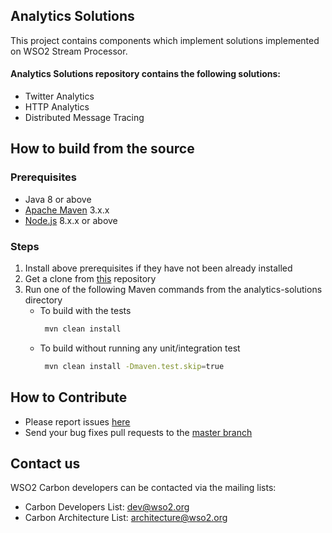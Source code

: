 Analytics Solutions
-------------------

This project contains components which implement solutions implemented on WSO2 Stream Processor.

#### Analytics Solutions repository contains the following solutions:

* Twitter Analytics
* HTTP Analytics
* Distributed Message Tracing

## How to build from the source
### Prerequisites
* Java 8 or above
* [Apache Maven](https://maven.apache.org/download.cgi#) 3.x.x
* [Node.js](https://nodejs.org/en/) 8.x.x or above

### Steps
1. Install above prerequisites if they have not been already installed
2. Get a clone from [this](https://github.com/wso2/analytics-solutions.git) repository
3. Run one of the following Maven commands from the analytics-solutions directory
   * To build with the tests
        ```bash
         mvn clean install 
        ```
   * To build without running any unit/integration test
        ```bash
         mvn clean install -Dmaven.test.skip=true
        ```
## How to Contribute
* Please report issues [here](https://github.com/wso2/analytics-solutions/issues)
* Send your bug fixes pull requests to the [master branch](https://github.com/wso2/analytics-solutions/tree/master)

## Contact us
WSO2 Carbon developers can be contacted via the mailing lists:

* Carbon Developers List: dev@wso2.org
* Carbon Architecture List: architecture@wso2.org
